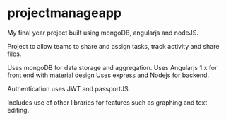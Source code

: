 # projectmanageapp

My final year project built using mongoDB, angularjs and nodeJS.

Project to allow teams to share and assign tasks, track activity and share files.

Uses mongoDB for data storage and aggregation.
Uses Angularjs 1.x for front end with material design
Uses express and Nodejs for backend.

Authentication uses JWT and passportJS.

Includes use of other libraries for features such as graphing and text editing. 
